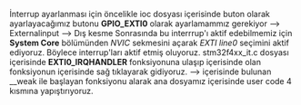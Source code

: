 İnterrup ayarlanması için öncelikle ioc dosyası içerisinde buton olarak ayarlayacağımız butonu **GPIO_EXTI0** olarak ayarlamammız gerekiyor --> Externalinput --> Dış kesme
Sonrasında bu interrrup'ı aktif edebilmemiz için **System Core** bölümünden *NVIC* sekmesini açarak *EXTI line0* seçimini aktif ediyoruz. Böylece interrup'ları aktif etmiş oluyoruz.
stm32f4xx_it.c dosyası içerisinde **EXTI0_IRQHANDLER** fonksiyonuna ulaşıp içerisinde olan fonksiyonun içerisinde sağ tıklayarak gidiyoruz. --> içerisinde bulunan __weak ile başlayan fonksiyonu alarak ana dosyamız içerisinde user code 4 kısmına yapıştırıyoruz.
